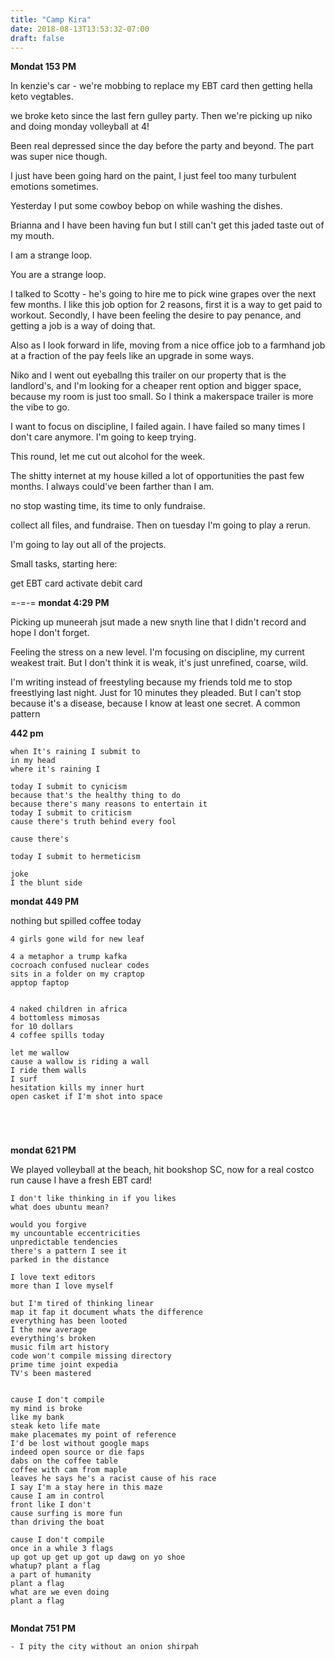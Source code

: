 ```yaml
---
title: "Camp Kira"
date: 2018-08-13T13:53:32-07:00
draft: false
---
```


**Mondat 153 PM**

In kenzie's car - we're mobbing to replace my EBT card then getting hella keto vegtables.

we broke keto since the last fern gulley party. Then we're picking up niko and doing monday volleyball at 4!

Been real depressed since the day before the party and beyond. The part was super nice though.

I just have been going hard on the paint, I just feel too many turbulent emotions sometimes.

Yesterday I put some cowboy bebop on while washing the dishes.

Brianna and I have been having fun but I still can't get this jaded taste out of my mouth.

I am a strange loop.

You are a strange loop.

I talked to Scotty - he's going to hire me to pick wine grapes over the next few months. I like this job option for 2 reasons, first it is a way to get paid to workout. Secondly, I have been
feeling the desire to pay penance, and getting a job is a way of doing that.

Also as I look forward in life, moving from a nice office job to a farmhand job at a fraction of the pay feels like an upgrade in some ways.

Niko and I went out eyeballng this trailer on our property that is the landlord's, and I'm looking for a cheaper rent option and bigger space, because my room is just too small. So I think a makerspace trailer is more the vibe to go.

I want to focus on discipline, I failed again. I have failed so many times I don't care anymore. I'm going to keep trying.

This round, let me cut out alcohol for the week.

The shitty internet at my house killed a lot of opportunities the past few months. I always could've been farther than I am.

no stop wasting time, its time to only fundraise.

collect all files, and fundraise. Then on tuesday I'm going to play a rerun.

I'm going to lay out all of the projects.

Small tasks, starting here:

get EBT card
activate debit card



=-=-=
**mondat 4:29 PM**

Picking up muneerah jsut made a new snyth line that I didn't record and hope I don't forget.

Feeling the stress on a new level. I'm focusing on discipline, my current weakest trait. But I don't think it is weak, it's just unrefined, coarse, wild.

I'm writing instead of freestyling because my friends told me to stop freestlying last night. Just for 10 minutes they pleaded. But I can't stop because it's a disease, because I know at least one secret. A common pattern

**442 pm**

```
when It's raining I submit to
in my head
where it's raining I

today I submit to cynicism
because that's the healthy thing to do
because there's many reasons to entertain it
today I submit to criticism
cause there's truth behind every fool

cause there's

today I submit to hermeticism

joke
I the blunt side

```



**mondat 449 PM**


nothing but spilled coffee today
```
4 girls gone wild for new leaf

4 a metaphor a trump kafka
cocroach confused nuclear codes
sits in a folder on my craptop
apptop faptop


4 naked children in africa
4 bottomless mimosas
for 10 dollars
4 coffee spills today

let me wallow
cause a wallow is riding a wall
I ride them walls
I surf
hesitation kills my inner hurt
open casket if I'm shot into space





```




**mondat 621 PM**

We played volleyball at the beach, hit bookshop SC, now for a real costco run cause I have a fresh EBT card!

```
I don't like thinking in if you likes
what does ubuntu mean?

would you forgive
my uncountable eccentricities
unpredictable tendencies
there's a pattern I see it
parked in the distance

I love text editors
more than I love myself

but I'm tired of thinking linear
map it fap it document whats the difference
everything has been looted
I the new average
everything's broken
music film art history
code won't compile missing directory  
prime time joint expedia
TV's been mastered


cause I don't compile
my mind is broke
like my bank
steak keto life mate
make placemates my point of reference
I'd be lost without google maps
indeed open source or die faps
dabs on the coffee table
coffee with cam from maple
leaves he says he's a racist cause of his race
I say I'm a stay here in this maze
cause I am in control
front like I don't
cause surfing is more fun
than driving the boat

cause I don't compile
once in a while 3 flags
up got up get up got up dawg on yo shoe
whatup? plant a flag
a part of humanity
plant a flag
what are we even doing
plant a flag


```

**Mondat 751 PM**

    - I pity the city without an onion shirpah

